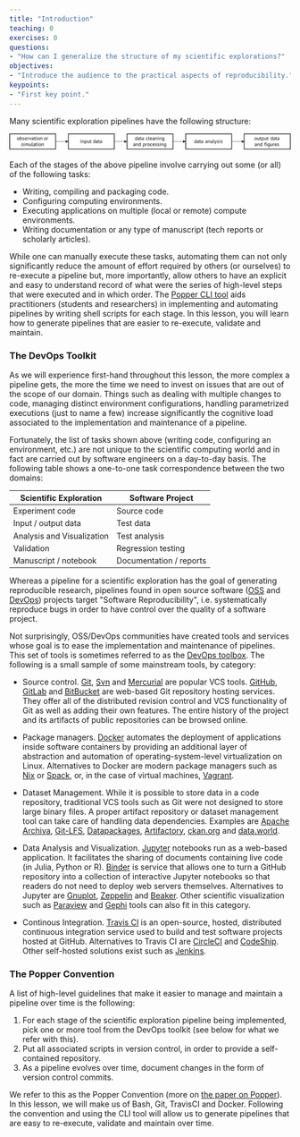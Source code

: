 ```yaml
---
title: "Introduction"
teaching: 0
exercises: 0
questions:
- "How can I generalize the structure of my scientific explorations?"
objectives:
- "Introduce the audience to the practical aspects of reproducibility."
keypoints:
- "First key point."
---
```


Many scientific exploration pipelines have the following structure:

![](../assets/img/sci_pipeline.png)

Each of the stages of the above pipeline involve carrying out some (or 
all) of the following tasks:

  * Writing, compiling and packaging code.
  * Configuring computing environments.
  * Executing applications on multiple (local or remote) compute 
    environments.
  * Writing documentation or any type of manuscript (tech reports or 
    scholarly articles).

<!--
The following shows an example of the series of steps involved in 
executing the data generation step of a numerical weather prediction 
simulation:
-->

While one can manually execute these tasks, automating them can not 
only significantly reduce the amount of effort required by others (or 
ourselves) to re-execute a pipeline but, more importantly, allow 
others to have an explicit and easy to understand record of what were 
the series of high-level steps that were executed and in which order. 
The [Popper CLI tool](https://github.com/systemslab/popper) aids 
practitioners (students and researchers) in implementing and 
automating pipelines by writing shell scripts for each stage. In this 
lesson, you will learn how to generate pipelines that are easier to 
re-execute, validate and maintain.

### The DevOps Toolkit

As we will experience first-hand throughout this lesson, the more 
complex a pipeline gets, the more the time we need to invest on issues 
that are out of the scope of our domain. Things such as dealing with 
multiple changes to code, managing distinct environment 
configurations, handling parametrized executions (just to name a few) 
increase significantly the cognitive load associated to the 
implementation and maintenance of a pipeline.

Fortunately, the list of tasks shown above (writing code, configuring 
an environment, etc.) are  not unique to the scientific computing 
world and in fact are carried out by software engineers on a 
day-to-day basis. The following table shows a one-to-one task 
correspondence between the two domains:

| Scientific Exploration       | Software Project          |
| ---------------------------- | ------------------------- |
| Experiment code              | Source code               |
| Input / output data          | Test data                 |
| Analysis and Visualization   | Test analysis             |
| Validation                   | Regression testing        |
| Manuscript / notebook        | Documentation / reports   |

Whereas a pipeline for a scientific exploration has the goal of 
generating reproducible research, pipelines found in open source 
software ([OSS](https://en.wikipedia.org/wiki/Open-source_software) 
and [DevOps](https://en.wikipedia.org/wiki/DevOps)) projects target 
"Software Reproducibility", i.e. systematically reproduce bugs in 
order to have control over the quality of a software project.

Not surprisingly, OSS/DevOps communities have created tools and 
services whose goal is to ease the implementation and maintenance of 
pipelines. This set of tools is sometimes referred to as the [DevOps 
toolbox](https://xebialabs.com/periodic-table-of-devops-tools/). The 
following is a small sample of some mainstream tools, by category:

  * Source control. [Git](http://git-scm.com), 
    [Svn](https://subversion.apache.org) and 
    [Mercurial](https://www.mercurial-scm.org) are popular VCS tools. 
    [GitHub](http://github.com), [GitLab](http://gitlab.com) and 
    [BitBucket](https://bitbucket.org) are web-based Git repository 
    hosting services. They offer all of the distributed revision 
    control and VCS functionality of Git as well as adding their own 
    features. The entire history of the project and its artifacts of 
    public repositories can be browsed online.

  * Package managers. [Docker](http://docker.com) automates the 
    deployment of applications inside software containers by providing 
    an additional layer of abstraction and automation of 
    operating-system-level virtualization on Linux. Alternatives to 
    Docker are modern package managers such as 
    [Nix](https://nixos.org/nix/) or 
    [Spack](https://github.com/LLNL/spack), or, in the case of virtual 
    machines, [Vagrant](http://vagrantup.com).

  * Dataset Management. While it is possible to store data in a code 
    repository, traditional VCS tools such as Git were not designed to 
    store large binary files. A proper artifact repository or dataset 
    management tool can take care of handling data dependencies. 
    Examples are [Apache Archiva](https://archiva.apache.org), 
    [Git-LFS](https://www.nmc-probe.org), 
    [Datapackages](http://frictionlessdata.io/data-packages/), 
    [Artifactory](https://www.jfrog.com/artifactory), 
    [ckan.org](https://ckan.org) and [data.world](https://data.world). 

  * Data Analysis and Visualization. [Jupyter](http://jupyter.org) 
    notebooks run as a web-based application. It facilitates the 
    sharing of documents containing live code (in Julia, Python or R). 
    [Binder](http://mybinder.org) is service that allows one to turn a 
    GitHub repository into a collection of interactive Jupyter 
    notebooks so that readers do not need to deploy web servers 
    themselves. Alternatives to Jupyter are 
    [Gnuplot](http://gnuplot.sourceforge.net), 
    [Zeppelin](http://zeppelin.apache.org) and 
    [Beaker](http://beakernotebook.com). Other scientific 
    visualization such as [Paraview](http://paraview.org) and 
    [Gephi](https://gephi.org) tools can also fit in this category.

  * Continous Integration. [Travis CI](https://travis-ci.org/) is an 
    open-source, hosted, distributed continuous integration service 
    used to build and test software projects hosted at GitHub. 
    Alternatives to Travis CI are [CircleCI](https://circleci.com) and 
    [CodeShip](https://codeship.com). Other self-hosted solutions 
    exist such as [Jenkins](http://jenkins-ci.org).

### The Popper Convention

A list of high-level guidelines that make it easier to manage and 
maintain a pipeline over time is the following:

 1. For each stage of the scientific exploration pipeline being 
    implemented, pick one or more tool from the DevOps toolkit (see 
    below for what we refer with this).
 2. Put all associated scripts in version control, in order to provide 
    a self-contained repository.
 3. As a pipeline evolves over time, document changes in the form of 
    version control commits.

We refer to this as the Popper Convention (more on [the paper on 
Popper](https://github.com/systemslab/popper-paper/raw/master/paper/paper.pdf)). 
In this lesson, we will make us of Bash, Git, TravisCI and Docker. 
Following the convention and using the CLI tool will allow us to 
generate pipelines that are easy to re-execute, validate and maintain 
over time.
